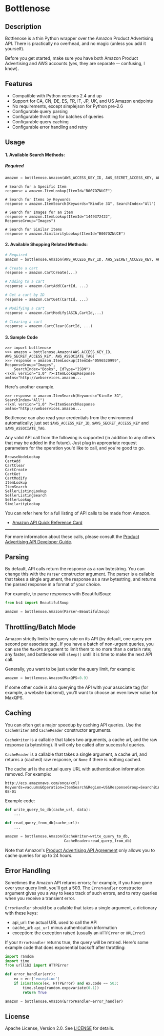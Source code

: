 Bottlenose
==========

Description
-----------

Bottlenose is a thin Python wrapper over the Amazon Product Advertising API.
There is practically no overhead, and no magic (unless you add it yourself).

Before you get started, make sure you have both Amazon Product Advertising and
AWS accounts (yes, they are separate -- confusing, I know).

Features
--------

* Compatible with Python versions 2.4 and up
* Support for CA, CN, DE, ES, FR, IT, JP, UK, and US Amazon endpoints
* No requirements, except simplejson for Python pre-2.6
* Configurable query parsing
* Configurable throttling for batches of queries
* Configurable query caching
* Configurable error handling and retry

Usage
-----

#### 1. Available Search Methods:

##### Required

```python
amazon = bottlenose.Amazon(AWS_ACCESS_KEY_ID, AWS_SECRET_ACCESS_KEY, AWS_ASSOCIATE_TAG)
```

```
# Search for a Specific Item
response = amazon.ItemLookup(ItemId="B007OZNUCE")

# Search for Items by Keywords
response = amazon.ItemSearch(Keywords="Kindle 3G", SearchIndex="All")

# Search for Images for an item
response = amazon.ItemLookup(ItemId="1449372422", ResponseGroup="Images")

# Search for Similar Items
response = amazon.SimilarityLookup(ItemId="B007OZNUCE")
```

#### 2. Available Shopping Related Methods:

```python
# Required
amazon = bottlenose.Amazon(AWS_ACCESS_KEY_ID, AWS_SECRET_ACCESS_KEY, AWS_ASSOCIATE_TAG)

# Create a cart
response = amazon.CartCreate(...)

# Adding to a cart
response = amazon.CartAdd(CartId, ...)

# Get a cart by ID
response = amazon.CartGet(CartId, ...)

# Modifying a cart
response = amazon.CartModify(ASIN,CartId,...)

# Clearing a cart
response = amazon.CartClear(CartId, ...)
```

#### 3. Sample Code

    >>> import bottlenose
    >>> amazon = bottlenose.Amazon(AWS_ACCESS_KEY_ID, AWS_SECRET_ACCESS_KEY, AWS_ASSOCIATE_TAG)
    >>> response = amazon.ItemLookup(ItemId="0596520999", ResponseGroup="Images",
        SearchIndex="Books", IdType="ISBN")
    <?xml version="1.0" ?><ItemLookupResponse xmlns="http://webservices.amazon...

Here's another example.

    >>> response = amazon.ItemSearch(Keywords="Kindle 3G", SearchIndex="All")
    <?xml version="1.0" ?><ItemSearchResponse xmlns="http://webservices.amazon...

Bottlenose can also read your credentials from the environment automatically;
just set `$AWS_ACCESS_KEY_ID`, `$AWS_SECRET_ACCESS_KEY` and
`$AWS_ASSOCIATE_TAG`.

Any valid API call from the following is supported (in addition to any others
that may be added in the future). Just plug in appropriate request parameters
for the operation you'd like to call, and you're good to go.

    BrowseNodeLookup
    CartAdd
    CartClear
    CartCreate
    CartGet
    CartModify
    ItemLookup
    ItemSearch
    SellerListingLookup
    SellerListingSearch
    SellerLookup
    SimilarityLookup

You can refer here for a full listing of API calls to be made from Amazon.
- [Amazon API Quick Reference Card](http://s3.amazonaws.com/awsdocs/Associates/2011-08-01/prod-adv-api-qrc-2011-08-01.pdf)

-------

For more information about these calls, please consult the [Product Advertising
API Developer Guide](http://docs.amazonwebservices.com/AWSECommerceService/latest/DG/index.html).

Parsing
-------

By default, API calls return the response as a raw bytestring. You can change
this with the `Parser` constructor argument. The parser is a callable that
takes a single argument, the response as a raw bytestring, and returns the
parsed response in a format of your choice.

For example, to parse responses with BeautifulSoup:

```python
from bs4 import BeautifulSoup

amazon = bottlenose.Amazon(Parser=BeautifulSoup)
```

Throttling/Batch Mode
---------------------

Amazon strictly limits the query rate on its API (by default, one query
per second per associate tag). If you have a batch of non-urgent queries, you
can use the `MaxQPS` argument to limit them to no more than a certain rate;
any faster, and bottlenose will `sleep()` until it is time to make the next
API call.

Generally, you want to be just under the query limit, for example:

```python
amazon = bottlenose.Amazon(MaxQPS=0.9)
```

If some other code is also querying the API with your associate tag (for
example, a website backend), you'll want to choose an even lower value
for MaxQPS.

Caching
-------

You can often get a major speedup by caching API queries. Use the `CacheWriter`
and `CacheReader` constructor arguments.

`CacheWriter` is a callable that takes two arguments, a cache url, and the
raw response (a bytestring). It will only be called after successful queries.

`CacheReader` is a callable that takes a single argument, a cache url, and
returns a (cached) raw response, or `None` if there is nothing cached.

The cache url is the actual query URL with authentication information removed.
For example:

    http://ecs.amazonaws.com/onca/xml?Keywords=vacuums&Operation=ItemSearch&Region=US&ResponseGroup=SearchBins&SearchIndex=All&Service=AWSECommerceService&Version=2011-08-01

Example code:

```python
def write_query_to_db(cache_url, data):
    ...

def read_query_from_db(cache_url):
    ...

amazon = bottlenose.Amazon(CacheWriter=write_query_to_db,
                           CacheReader=read_query_from_db)
```

Note that Amazon's [Product Advertising API Agreement](https://affiliate-program.amazon.com/gp/advertising/api/detail/agreement.html)
only allows you to cache queries for up to 24 hours.

Error Handling
--------------

Sometimes the Amazon API returns errors; for example, if you have gone over
your query limit, you'll get a 503. The `ErrorHandler` constructor argument
gives you a way to keep track of such errors, and to retry queries when you
receive a transient error.

`ErrorHandler` should be a callable that takes a single argument, a dictionary
with these keys:

 * api_url: the actual URL used to call the API
 * cache_url: `api_url` minus authentication information
 * exception: the exception raised (usually an `HTTPError` or `URLError`)

If your `ErrorHandler` returns true, the query will be retried. Here's some
example code that does exponential backoff after throttling:

```python
import random
import time
from urllib2 import HTTPError

def error_handler(err):
    ex = err['exception']
    if isinstance(ex, HTTPError) and ex.code == 503:
        time.sleep(random.expovariate(0.1))
        return True

amazon = bottlenose.Amazon(ErrorHandler=error_handler)
```

License
-------

Apache License, Version 2.0. See [LICENSE](LICENSE) for details.

